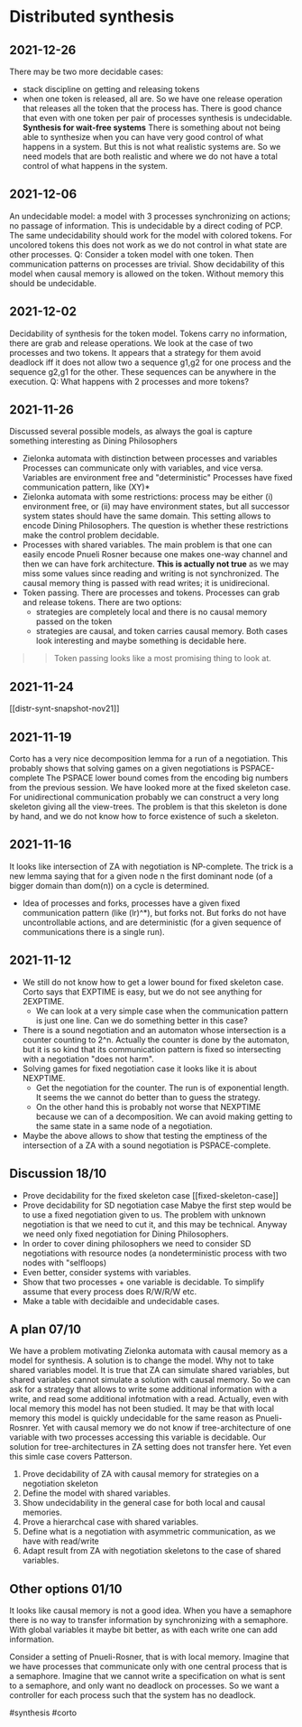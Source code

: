 # Distributed synthesis

## 2021-12-26
There may be two more decidable cases:
- stack discipline on getting and releasing tokens
- when one token is released, all are. So we have one release operation that
  releases all the token that the process has. 
  There is good chance that even with one token per pair of processes synthesis
  is undecidable. 
**Synthesis for wait-free systems**
  There is something about not being able to synthesize when you can have very
  good control of what happens in a system. But this is not what realistic
  systems are. So we need models that are both realistic and where we do not
  have a total control of what happens in the system. 

## 2021-12-06
An undecidable model: a model with 3 processes synchronizing on actions; no
passage of information.
This is undecidable by a direct coding of PCP. 
The same undecidability should work for the model with colored tokens.
For uncolored tokens this does not work as we do not control in what state are
other processes. 
Q: Consider a token model with one token. Then communication patterns on
processes are trivial. Show decidability of this model when causal memory is
allowed on the token. Without memory this should be undecidable. 


## 2021-12-02
Decidability of synthesis for the token model. 
Tokens carry no information, there are grab and release operations. 
We look at the case of two processes and two tokens.
It appears that a strategy for them avoid deadlock iff it does not allow two
a sequence g1,g2 for one process and the sequence g2,g1 for the other. 
These sequences can be anywhere in the execution.
Q: What happens with 2 processes and more tokens?

## 2021-11-26
Discussed several possible models, as always the goal is capture something
interesting as Dining Philosophers
- Zielonka automata with distinction between processes and variables
  Processes can communicate only with variables, and vice versa.
  Variables are environment free and "deterministic"
  Processes have fixed communication pattern, like (XY)*
- Zielonka automata with some restrictions:
  process may be either (i) environment free, or 
  (ii) may have environment states, but all successor system states should have
  the same domain. 
  This setting allows to encode Dining Philosophers.
  The question is whether these restrictions make the control problem decidable.
- Processes with shared variables.
  The main problem is that one can easily encode Pnueli Rosner because one makes
  one-way channel and then we can have fork architecture. 
  **This is actually not true** as we may miss some values since reading and writing
  is not synchronized. 
  The causal memory thing is passed with read writes; it is unidirecional. 
- Token passing. 
  There are processes and tokens. Processes can grab and release tokens. 
  There are two options: 
  - strategies are completely local and there is no causal memory passed on the token
  - strategies are causal, and token carries causal memory. 
  Both cases look interesting and maybe something is decidable here. 
>> Token passing looks like a most promising thing to look at.

## 2021-11-24
[[distr-synt-snapshot-nov21]]

## 2021-11-19
Corto has a very nice decomposition lemma for a run of a negotiation. 
This probably shows that solving games on a given negotiations is
PSPACE-complete
The PSPACE lower bound comes from the encoding big numbers from the previous
session.
We have looked more at the fixed skeleton case. 
For unidirectional communication probably we can construct a very long skeleton
giving all the view-trees. 
The problem is that this skeleton is done by hand, and we do not know how to
force existence of such a skeleton. 

## 2021-11-16
It looks like intersection of ZA with negotiation is NP-complete. 
The trick is a new lemma saying that for a given node n the first dominant node (of a
bigger domain than dom(n)) on a cycle is determined.
- Idea of processes and forks, processes have a given fixed communication
  pattern (like (lr)^*), but forks not. But forks do not have uncontrollable
  actions, and are deterministic (for a given sequence of communications there
  is a single run).

## 2021-11-12
- We still do not know how to get a lower bound for fixed skeleton case. Corto
  says that EXPTIME is easy, but we do not see anything for 2EXPTIME.
  - We can look at a very simple case when the communication pattern is just one
    line. Can we do something better in this case?
- There is a sound negotiation and an automaton whose intersection is a counter
  counting to 2^n. Actually the counter is done by the automaton, but it is so
  kind that its communication pattern is fixed so intersecting with a
  negotiation "does not harm". 
- Solving games for fixed negotiation case it looks like it is about NEXPTIME. 
  - Get the negotiation for the counter. The run is of exponential length. It
    seems the we cannot do better than to guess the strategy. 
  - On the other hand this is probably not worse that NEXPTIME because we can
    of a decomposition. We can avoid making getting to the same state in a same
    node of a negotiation.
- Maybe the above allows to show that testing the emptiness of the intersection
  of a ZA with a sound  negotiation is PSPACE-complete. 
## Discussion 18/10
- Prove decidability for the fixed skeleton case [[fixed-skeleton-case]]
- Prove decidability for SD negotiation case
  Mabye the first step would be to use a fixed negotiation given to us. The
  problem with unknown negotiation is that we need to cut it, and this may be
  technical. Anyway we need only fixed negotiation for Dining Philosophers. 
- In order to cover dining philosophers we need to consider SD negotiations with
  resource nodes (a nondeterministic process with two nodes with "selfloops)
- Even better, consider systems with variables.
- Show that two processes + one variable is decidable. To simplify assume that
  every process does R/W/R/W etc.
- Make a table with decidaible and undecidable cases. 

## A plan 07/10
We have a problem motivating Zielonka automata with causal memory as a model for
synthesis. 
A solution is to change the model. 
Why not to take shared variables model. It is true that ZA can simulate shared
variables, but shared variables cannot simulate a solution with causal memory. 
So we can ask for a strategy that allows to write some additional information
with a write, and read some additional infotmation with a read. 
Actually, even with local memory this model has not been studied. It may be that
with local memory this model is quickly undecidable for the same reason as
Pnueli-Rosnrer. 
Yet with causal memory we do not know if tree-architecture of one variable with
two processes accessing this variable is decidable. Our solution for
tree-architectures in ZA setting does not transfer here.
Yet even this simle case covers Patterson. 
1. Prove decidability of ZA with causal memory for strategies on a negotiation skeleton
2. Define the model with shared variables.
3. Show undecidability in the general case for both local and causal memories.
4. Prove a hierarchcal case with shared variables.
5. Define what is a negotiation with asymmetric communication, as we have with read/write
6. Adapt result from ZA with negotiation skeletons to the case of shared variables.


## Other options 01/10
It looks like causal memory is not a good idea. When you have a semaphore there
is no way to transfer information by synchronizing with a semaphore. With global
variables it maybe bit better, as with each write one can add information. 

Consider a setting of Pnueli-Rosner, that is with local memory. Imagine that we
have processes that communicate only with one central process that is a
semaphore. Imagine that we cannot write a specification on what is sent to a
semaphore, and only want no deadlock on processes. So we want a controller for
each process such that the system has no deadlock. 

#synthesis
#corto